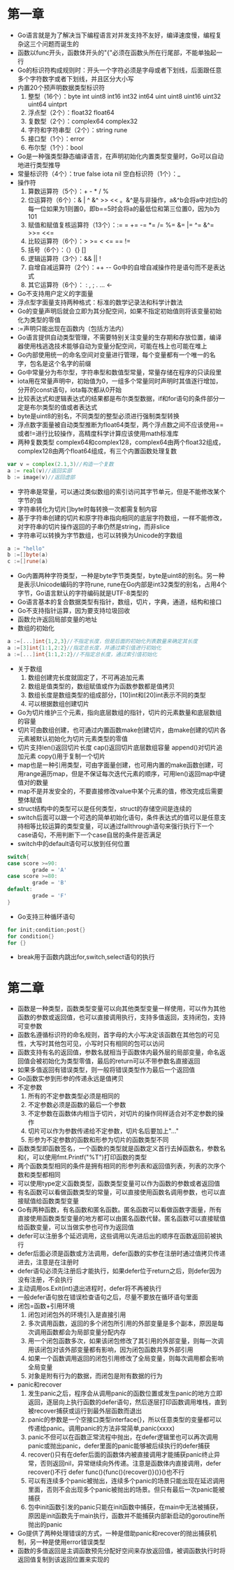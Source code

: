# 第一章
* Go语言就是为了解决当下编程语言对并发支持不友好，编译速度慢，编程复杂这三个问题而诞生的
* 函数以func开头，函数体开头的"{"必须在函数头所在行尾部，不能单独起一行
* Go的标识符构成规则时：开头一个字符必须是字母或者下划线，后面跟任意多个字符数字或者下划线，并且区分大小写
* 内置20个预声明数据类型标识符
    1. 整型（16个）：byte int uint8 int16 int32 int64 uint uint8 uint16 uint32 uint64 uintprt
    2. 浮点型（2个）：float32 float64
    3. 复数型（2个）：complex64 complex32
    4. 字符和字符串型（2个）：string rune
    5. 接口型（1个）：error
    6. 布尔型（1个）：bool
* Go是一种强类型静态编译语言，在声明初始化内置类型变量时，Go可以自动地进行类型推导
* 常量标识符（4个）：true false iota nil 空白标识符（1个）：_
* 操作符
    1. 算数运算符（5个）：+ - * / %
    2. 位运算符（6个）：& |  ^ &^ >> << 。&^是与非操作，a&^b会将a中对应b的每一位如果为1则置0，即b==5时会将a的最低位和第三位置0，因为b为101
    3. 赋值和赋值复核运算符（13个）：:= = += -= *= /= %= &= |= ^= &^= >>= <<=
    4. 比较运算符（6个）：> >= < <= == !=
    5. 括号（6个）：（）{} []
    6. 逻辑运算符（3个）：&& || !
    7. 自增自减运算符（2个）：++ -- Go中的自增自减操作符是语句而不是表达式
    8. 其它运算符（6个）： : , ; . ... <-
* Go不支持用户定义的字面量
* 浮点型字面量支持两种格式：标准的数学记录法和科学计数法
* Go的变量声明后就会立即为其分配空间，如果不指定初始值则将该变量初始化为类型的零值
* :=声明只能出现在函数内（包括方法内）
* Go语言提供自动类型管理，不需要特别关注变量的生存期和存放位置，编译器使用栈逃逸技术能够自动为变量分配空间，可能在栈上也可能在堆上
* Go内部使用统一的命名空间对变量进行管理，每个变量都有一个唯一的名字，包名是这个名字的前缀
* Go中常量分为布尔型，字符串型和数值型常量，常量存储在程序的只读段里
* iota用在常量声明中，初始值为0，一组多个常量同时声明时其值逐行增加，分开的const语句，iota每次都从0开始
* 比较表达式和逻辑表达式的结果都是布尔类型数据，if和for语句的条件部分一定是布尔类型的值或者表达式
* byte是uint8的别名，不同类型的整型必须进行强制类型转换
* 浮点数字面量被自动类型推断为float64类型，两个浮点数之间不应该使用==或者!=进行比较操作，高精度科学计算应该使用math标准库
* 两种复数类型 complex64和complex128，complex64由两个float32组成，complex128由两个float64组成，有三个内置函数处理复数
```go
var v = complex(2.1,3)//构造一个复数
a := real(v)//返回实部
b := image(v)//返回虚部
```
* 字符串是常量，可以通过类似数组的索引访问其字节单元，但是不能修改某个字节的值
* 字符串转化为切片[]byte时每转换一次都需复制内容
* 基于字符串创建的切片和原字符串指向相同的底层字符数组，一样不能修改，对字符串的切片操作返回的子串仍然是string，而非slice
* 字符串可以转换为字节数组，也可以转换为Unicode的字数组
```go
a := "hello"
b :=[]byte(a)
c :=[]rune(a)
```
* Go内置两种字符类型，一种是byte字节类类型，byte是uint8的别名。另一种是表示Unicode编码的字符rune, rune在Go内部是int32类型的别名，占用4个字节，Go语言默认的字符编码就是UTF-8类型的
* Go语言基本的复合数据类型有指针，数组，切片，字典，通道，结构和接口
* Go不支持指针运算，因为要支持垃圾回收
* 函数允许返回局部变量的地址
* 数组的初始化
```go
a :=[...]int{1,2,3}//不指定长度，但是后面的初始化列表数量来确定其长度
a :=[3]int{1:1,2:2}//指定总长度，并通过索引值进行初始化
a :=[...]int{1:1,2:2}//不指定总长度，通过索引值初始化
```
* 关于数组
    1. 数组创建完长度就固定了，不可再追加元素
    2. 数组是值类型的，数组赋值或作为函数参数都是值拷贝
    3. 数组长度是数组类型的组成部分，[10]int和[20]int表示不同的类型
    4. 可以根据数组创建切片
* Go为切片维护三个元素，指向底层数组的指针，切片的元素数量和底层数组的容量
* 切片可由数组创建，也可通过内置函数make创建切片，由make创建的切片各元素被默认初始化为切片元素类型的零值
* 切片支持len()返回切片长度 cap()返回切片底层数组容量 append()对切片追加元素 copy()用于复制一个切片
* map也是一种引用类型，可由字面量创建，也可用内置的make函数创建，可用range遍历map，但是不保证每次迭代元素的顺序，可用len()返回map中键值对的数量
* map不是并发安全的，不要直接修改value中某个元素的值，修改完成后需要整体赋值
* struct结构中的类型可以是任何类型，struct的存储空间是连续的
* switch后面可以跟一个可选的简单初始化语句，条件表达式的值可以是任意支持相等比较运算的类型变量，可以通过fallthrough语句来强行执行下一个case语句，不用判断下一个case自居的条件是否满足
* switch中的default语句可以放到任何位置
```go
switch{
case score >=90:
        grade = 'A'
case score >=80:
        grade = 'B'
default:
        grade = 'F'
}
```
* Go支持三种循环语句
```go
for init;condition;post{}
for condition{}
for {}
```
* break用于函数内跳出for,switch,select语句的执行
# 第二章
* 函数是一种类型，函数类型变量可以向其他类型变量一样使用，可以作为其他函数的参数或返回值，也可以直接调用执行，支持多值返回，支持闭包，支持可变参数
* 函数名遵循标识符的命名规则，首字母的大小写决定该函数在其他包的可见性，大写时其他包可见，小写时只有相同的包可以访问
* 函数支持有名的返回值，参数名就相当于函数体内最外层的局部变量，命名返回值会被初始化为类型零值，最后的return可以不带参数名直接返回
* 如果多值返回有错误类型，则一般将错误类型作为最后一个返回值
* Go函数实参到形参的传递永远是值拷贝
* 不定参数
    1. 所有的不定参数类型必须是相同的
    2. 不定参数必须是函数的最后一个参数
    3. 不定参数在函数体内相当于切片，对切片的操作同样适合对不定参数的操作
    4. 切片可以作为参数传递给不定参数，切片名后要加上"..."
    5. 形参为不定参数的函数和形参为切片的函数类型不同
* 函数类型即函数签名，一个函数的类型就是函数定义首行去掉函数名，参数名和{，可以使用fmt.Printf("%T")打印函数的类型
* 两个函数类型相同的条件是拥有相同的形参列表和返回值列表，列表的次序个数和类型都相同
* 可以使用type定义函数类型，函数类型变量可以作为函数的参数或者返回值
* 有名函数可以看做函数类型的常量，可以直接使用函数名调用参数，也可以直接赋值给函数类型变量
* Go有两种函数，有名函数和匿名函数。匿名函数可以看做函数字面量，所有直接使用函数类型变量的地方都可以由匿名函数代替。匿名函数可以直接赋值给函数变量，可以当做实参也可作为返回值
* defer可以注册多个延迟调用，这些调用以先进后出的顺序在函数返回前被执行
* defer后面必须是函数或方法调用，defer函数的实参在注册时通过值拷贝传递进去，注意是在注册时
* defer语句必须先注册后才能执行，如果defer位于return之后，则defer因为没有注册，不会执行
* 主动调用os.Exit(int)退出进程时，defer将不再被执行
* 一般defer语句放在错误检查语句之后，尽量不要放在循环语句里面
* 闭包=函数+引用环境
    1. 闭包对闭包外的环境引入是直接引用
    2. 多次调用函数，返回的多个闭包所引用的外部变量是多个副本，原因是每次调用函数都会为局部变量分配内存
    3. 用一个闭包函数多次，如果该闭包修改了其引用的外部变量，则每一次调用该闭包对该外部变量都有影响，因为闭包函数共享外部引用
    4. 如果一个函数调用返回的闭包引用修改了全局变量，则每次调用都会影响全局变量
    5. 对象是附有行为的数据，而闭包是附有数据的行为
* panic和recover
    1. 发生panic之后，程序会从调用panic的函数位置或发生panic的地方立即返回，逐层向上执行函数的defer语句，然后逐层打印函数调用堆栈，直到被recover捕获或运行到最外层函数而退出
    2. panic的参数是一个空接口类型interface{}，所以任意类型的变量都可以传递给panic。调用panic的方法非常简单,panic(xxxx)
    3. panic不但可以在函数正常流程中抛出，在defer逻辑里也可以再次调用panic或抛出panic，defer里面的panic能够被后续执行的defer捕获
    4. recover()只有在defer后面的函数体内被直接调用才能捕获panic终止异常，否则返回nil，异常继续向外传递。注意是函数体内直接调用，defer recover()不行 defer func(){func(){recover()}()}()也不行 
    5. 可以有连续多个panic被抛出，连续多个panic的场景只能出现在延迟调用里面，否则不会出现多个panic被抛出的场景。但只有最后一次panic能被捕获
    6. 包中init函数引发的panic只能在init函数中捕获，在main中无法被捕获，原因是init函数先于main执行，函数并不能捕获内部新启动的goroutine所抛出的panic
* Go提供了两种处理错误的方式，一种是借助panic和recover的抛出捕获机制，另一种是使用error错误类型
* 函数的多值返回是主调函数预先分配好空间来存放返回值，被调函数执行时将返回值复制到该返回位置来实现的

